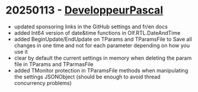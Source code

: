 # 20250113 - [DeveloppeurPascal](https://github.com/DeveloppeurPascal)

* updated sponsoring links in the GitHub settings and fr/en docs
* added Int64 version of date&time functions in Olf.RTL.DateAndTime
* added BeginUpdate/EndUpdate on TParams and TParamsFile to Save all changes in one time and not for each parameter depending on how you use it
* clear by default the current settings in memory when deleting the param file in TParams and TParmasFile
* added TMonitor protection in TParamsFile methods when manipulating the settings JSONObject (should be enough to avoid thread concurrency problems)
